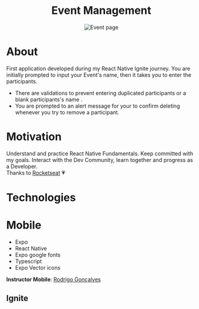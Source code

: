 <div align='center'>
<h1 align="center">Event Management</h1>


<img src="https://ik.imagekit.io/cnbmdh4b9w/ezgif.com-gif-maker__2__nXUSOjMVC.gif?ik-sdk-version=javascript-1.4.3&updatedAt=1675368625725" alt="Event page"/>


</div>

# About

First application developed during my React Native Ignite journey.
You are initially prompted to input your Event's name, then it takes you to enter the participants.

- There are validations to prevent entering duplicated participants or a blank participants's name .
- You are prompted to an alert message for your to confirm deleting whenever you try to remove a participant. 

# Motivation

Understand and practice React Native Fundamentals.
Keep committed with my goals.
Interact with the Dev Community, learn together and progress as a Developer.</br>
Thanks to [Rocketseat](https://www.instagram.com/rocketseat/?igshid=Yzg5MTU1MDY%3D) 💗


# Technologies

# Mobile

- Expo
- React Native
- Expo google fonts
- Typescript
- Expo Vector icons

**Instructor Mobile**: 
[Rodrigo Gonçalves](https://www.linkedin.com/in/rodrigo-gon%C3%A7alves-santana/)

## Ignite


